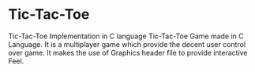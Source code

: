 # Tic-Tac-Toe
Tic-Tac-Toe Implementation in C language
Tic-Tac-Toe Game made in C Language. It is a multiplayer game which provide the decent user control over game.
It makes the use of Graphics header file to provide interactive Feel.
